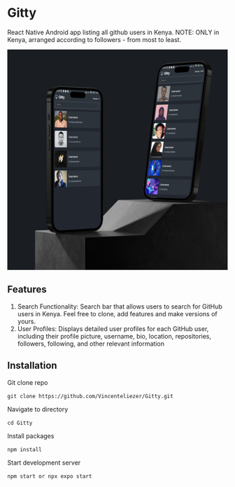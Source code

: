 # Gitty
React Native Android app listing all github users in Kenya. NOTE: ONLY in Kenya, arranged according to followers - from most to least.

![mockuup](./assets/mockuup.jpg) 

## Features
1. Search Functionality: Search bar that allows users to search for GitHub users in Kenya.
Feel free to clone, add features and make versions of yours.
2. User Profiles: Displays detailed user profiles for each GitHub user, including their profile picture, username, bio, location, repositories, followers, following, and other relevant information

## Installation

Git clone repo
```
git clone https://github.com/Vincenteliezer/Gitty.git
```

Navigate to directory

```
cd Gitty
```

Install packages

```
npm install
```

Start development server

```
npm start or npx expo start
```
